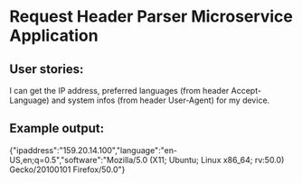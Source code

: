 # Request Header Parser Microservice Application

## User stories:
I can get the IP address, preferred languages (from header Accept-Language) and system infos (from header User-Agent) for my device.

## Example output:
{"ipaddress":"159.20.14.100","language":"en-US,en;q=0.5","software":"Mozilla/5.0 (X11; Ubuntu; Linux x86_64; rv:50.0) Gecko/20100101 Firefox/50.0"}
